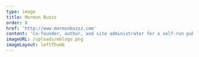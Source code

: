 ```yaml
---
type: image
title: Mormon Buzzz
order: 8
href: 'http://www.mormonbuzzz.com'
content: 'Co-founder, author, and site administrator for a self-run publication.'
imageURL: /uploads/mblogo.png
imageLayout: leftThumb
---
```


